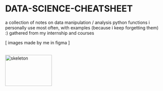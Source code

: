 # DATA-SCIENCE-CHEATSHEET
a collection of notes on data manipulation / analysis python functions i personally use most often, with examples (because i keep forgetting them) :) gathered from my internship and courses

[ images made by me in figma ]

<br>
<img src="https://github.com/user-attachments/assets/746e1724-6281-49b3-8dd8-666ec7d7a6db" alt="skeleton" width="150" height="100"> 
